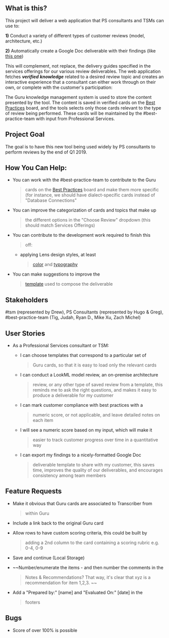 What is this?
------------

This project will deliver a web application that PS consultants and TSMs
can use to:

**1)** Conduct a variety of different types of customer reviews (model,
architecture, etc.)

**2)** Automatically create a Google Doc deliverable with their findings
(like [this
one](https://docs.google.com/document/d/1ZZKdM2cGvPHWA0QNIvnZrS4NFVRUqvr0uaGVKHTUXWY/edit))

This will complement, not replace, the delivery guides specified in the
services offerings for our various review deliverables. The web
application fetches ***verified*** ***knowledge*** related to a desired
review topic and creates an interactive experience that a consultant can
either work through on their own, or complete with the customer's
participation:

The Guru knowledge management system is used to store the content
presented by the tool. The content is saved in verified cards on the
[Best
Practices](https://app.getguru.com/boards/9TaBAgKT/Best-Practices-Approved-Crossfunctionally)
board, and the tools selects only those cards relevant to the type of
review being performed. These cards will be maintained by the
\#best-practice-team with input from Professional Services.

Project Goal
------------

The goal is to have this new tool being used widely by PS consultants to
perform reviews by the end of Q1 2019.

How You Can Help:
-----------------

-   You can work with the \#best-practice-team to contribute to the Guru
    > cards on the [Best
    > Practices](https://app.getguru.com/boards/9TaBAgKT/Best-Practices-Approved-Crossfunctionally)
    > board and make them more specific (for instance, we should have
    > dialect-specific cards instead of "Database Connections"

-   You can improve the categorization of cards and topics that make up
    > the different options in the "Choose Review" dropdown (this should
    > match Services Offerings)

-   You can contribute to the development work required to finish this
    > off:

    -   applying Lens design styles, at least
        > [color](https://lens.looker.com/#/Style/Color)
        > and
        > [typography](https://lens.looker.com/#/Style/Typography)

-   You can make suggestions to improve the
    > [template](https://docs.google.com/document/d/1qHC9rC-3GIs6S9j50OQ_Magj03g7KA8xayoWARVHeFg/edit#)
    > used to compose the deliverable

Stakeholders
------------

\#tsm (represented by Drew), PS Consultants (represented by Hugo &
Greg), \#best-practice-team (Tig, Judah, Ryan D., Mike Xu, Zach Michel)

User Stories
------------

-   As a Professional Services consultant or TSM:

    -   I can choose templates that correspond to a particular set of
        > Guru cards, so that it is easy to load only the relevant cards

    -   I can conduct a LookML model review, an on-premise architecture
        > review, or any other type of saved review from a template,
        > this reminds me to ask the right questions, and makes it easy
        > to produce a deliverable for my customer

    -   I can mark customer compliance with best practices with a
        > numeric score, or not applicable, and leave detailed notes on
        > each item

    -   I will see a numeric score based on my input, which will make it
        > easier to track customer progress over time in a quantitative
        > way

    -   I can export my findings to a nicely-formatted Google Doc
        > deliverable template to share with my customer, this saves
        > time, improves the quality of our deliverables, and encourages
        > consistency among team members

Feature Requests
----------------

-   Make it obvious that Guru cards are associated to Transcriber from
    > within Guru

-   Include a link back to the original Guru card

-   Allow rows to have custom scoring criteria, this could be built by
    > adding a 2nd column to the card containing a scoring rubric e.g.
    > 0-4, 0-9

-   Save and continue (Local Storage)

-   ~~Number/enumerate the items - and then number the comments in the
    > Notes & Recommendations? That way, it's clear that xyz is a
    > recommendation for item 1,2,3. ~~

-   Add a "Prepared by:" \[name\] and "Evaluated On:" \[date\] in the
    > footers

Bugs
----

-   Score of over 100% is possible
